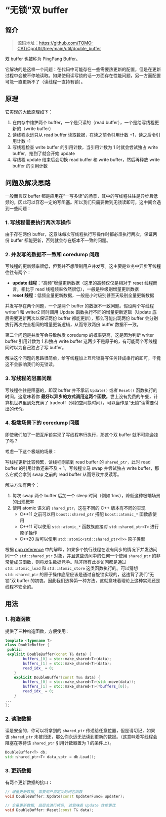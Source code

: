 # “无锁”双 buffer

## 简介

> 源码地址：<https://github.com/TOMO-CAT/CppUtil/tree/main/util/double_buffer>

双 buffer 也被称为 PingPang Buffer。

它解决的是这样一个问题：在代码中可能存在一些需要热更新的配置，但是在更新过程中会被不停地读取。如果使用读写锁的话一方面存在性能问题，另一方面配置可能一直更新不了（读线程一直持有锁）。

## 原理

它实现的大致原理如下：

1. 在内存中维护两个 buffer，一个是只读的（read buffer），一个是给写线程更新的（write buffer）
2. 读线程永远只从 read buffer 读取数据，在读之前令引用计数 +1，读之后令引用计数 -1
3. 写线程检查 write buffer 的引用计数，当引用计数为 1 时就会尝试独占 write buffer，抢到了就会开始 update
4. 写线程 update 结束后会切换 read buffer 和 write buffer，然后再释放 write buffer 的引用计数

## 问题及解决思路

一般而言双 buffer 都是应用在“一写多读”的场景，其中的写线程往往是异步且低频的，因此可以容忍一定的写阻塞。所以我们只需要做到无锁读即可，这中间会遇到一些问题：

### 1. 写线程需要执行两次写操作

由于存在两份 buffer，这意味每次写线程执行写操作时都必须执行两次，保证两份 buffer 都能更新，否则就会存在版本不一致的问题。

### 2. 并发写的数据不一致和 coredump 问题

写线程的更新频率很低，但我并不想限制用户并发写。这主要是业务中异步写线程往往有两个：

* **update 线程**：“高频”增量更新数据（这里的高频仅仅是相对于 reset 线程而言，相比于 read 线程频率依然很低），一般是秒级别增量更新数据
* **reset 线程**：低频全量更新数据，一般是小时级别甚至天级别全量更新数据

并发写存在两个问题，一个是两个 buffer 的数据不一致问题。假设两个写线程 writer1 和 writer2 同时调用 Update 函数执行不同的增量更新逻辑（Update 底层需要更新两次以保证两份 buffer 都能更新），那么可能出现两份 buffer 会分别执行两次完全相同的增量更新逻辑，从而导致两份 buffer 数据不一致。

第二个问题是并发写会导致触发 coredump 的概率更高，这是因为判断 writer buffer 引用计数为 1 和独占 write buffer 这两步不是原子的，有可能两个写线程同时以为自己独占了写 buffer。

解决这个问题的思路很简单，给写线程加上互斥锁将写任务转成串行的即可，毕竟这不会影响我们的无锁读。

### 3. 写线程的阻塞问题

写线程往往是阻塞的，即双 buffer 并不承诺 `Update()` 或者 `Reset()` 函数执行的时间，这意味着你 **最好以异步的方式调用这两个函数**。世上没有免费的午餐，计算机世界里到处充满了 tradeoff（例如空间换时间），可以当作是“无锁”读需要付出的代价。

### 4. 极端场景下的 coredump 问题

即使我们加了一把互斥锁实现了写线程串行执行，那这个双 buffer 就不可能会挂了吗？

考虑一下这个极端的场景：

写线程更新比较频繁，读线程刚拿到 read buffer 的 `shared_ptr`，此时 read buffer 的引用计数还来不及 + 1，写线程立马 swap 并尝试独占 write buffer，那么它就会拿到 swap 之前的 read buffer 从而导致并发读写。

解决方法有两个：

1. 每次 swap 两个 buffer 后加一个 sleep 时间（例如 1ms），降低这种极端场景的出现概率
2. 使用 atomic 语义的 `shared_ptr`，这在不同的 C++ 版本有不同的实现
    * C++11 之前可以用 `boost::shared_ptr` 搭配 `boost::atomic_*` 函数族使用
    * C++11 可以使用 `std::atomic_*` 函数族直接对 `std::shared_ptr<T>` 进行原子操作
    * C++20 后可以使用 `std::atomic<std::shared_ptr<T>>` 原子类型

根据 [cpp reference](https://en.cppreference.com/w/cpp/memory/shared_ptr/atomic) 中的解释，如果多个执行线程在没有同步的情况下并发访问同一个 `std::shared_ptr` 对象，并且这些访问中的任何一个使用 `shared_ptr` 的非常量成员函数，则将发生数据竞争。除非所有此类访问都是通过 `std::atomic_load` 和 `std::atomic_store` 这类函数执行的。可以猜想 `std::shared_ptr` 的原子操作底层应该是通过自旋锁实现的，这违背了我们“无锁”双 buffer 的初衷。因此我们选择第一种方法，这就意味着理论上这种实现还是线程不安全的。

## 用法

### 1. 构造函数

提供了三种构造函数，方便使用：

```c++
template <typename T>
class DoubleBuffer {
 public:
 explicit DoubleBuffer(const T& data) {
        buffers_[0] = std::make_shared<T>(data);
        buffers_[1] = std::make_shared<T>(data);
        read_idx_ = 0;
    }
    explicit DoubleBuffer(const T&& data) {
        buffers_[0] = std::make_shared<T>(std::move(data));
        buffers_[1] = std::make_shared<T>(*buffers_[0]);
        read_idx_ = 0;
    }
...
};
```

### 2. 读取数据

读是安全的，你可以将拿到的 `shared_ptr` 传递给任意位置，但是请切记，如果该 `shared_ptr` 未被归还，那么你永远无法读到更新的数据。（这意味着写线程会阻塞在等待该 `shared_ptr` 引用计数器置为 1 的条件上）。

```c++
DoubleBuffer<T> db;
std::shared_ptr<T> data_sptr = db.Load();
```

### 3. 更新数据

有两个更新数据的接口：

```c++
// 增量更新数据, 需要用户自定义的闭包函数
void DoubleBuffer::Update(const UpdaterFunc& updater);

// 全量更新数据, 底层会进行拷贝, 这意味着 Update 性能更优
void DoubleBuffer::Reset(const T& data);
```

